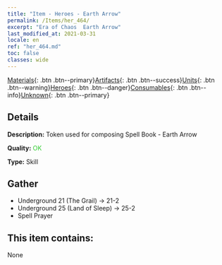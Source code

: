 ```yaml
---
title: "Item - Heroes - Earth Arrow"
permalink: /Items/her_464/
excerpt: "Era of Chaos  Earth Arrow"
last_modified_at: 2021-03-31
locale: en
ref: "her_464.md"
toc: false
classes: wide
---
```

 [Materials](/Items/){: .btn .btn--primary}[Artifacts](/Items/Artifacts/){: .btn .btn--success}[Units](/Items/Units/){: .btn .btn--warning}[Heroes](/Items/Heroes/){: .btn .btn--danger}[Consumables](/Items/Consumables/){: .btn .btn--info}[Unknown](/Items/Unknown/){: .btn .btn--primary}

## Details
 **Description:** Token used for composing Spell Book - Earth Arrow

 **Quality:** <span style="color: #32CD32">OK</span>

 **Type:** Skill

## Gather

*    Underground 21 (The Grail) -> 21-2 
*    Underground 25 (Land of Sleep) -> 25-2 
*    Spell Prayer 

## This item contains:

  None

